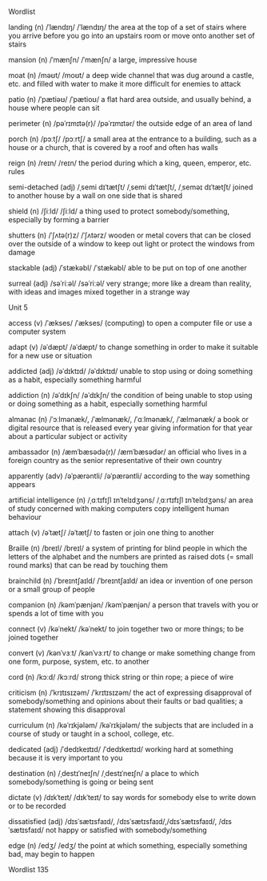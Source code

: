 Wordlist

landing (n) /ˈlændɪŋ/ /ˈlændɪŋ/ the area at the top of a set of stairs where you arrive before you go into an upstairs room or move onto another set of stairs

mansion (n) /ˈmænʃn/ /ˈmænʃn/ a large, impressive house

moat (n) /məʊt/ /moʊt/ a deep wide channel that was dug around a castle, etc. and filled with water to make it more difficult for enemies to attack

patio (n) /ˈpætiəʊ/ /ˈpætioʊ/ a flat hard area outside, and usually behind, a house where people can sit

perimeter (n) /pəˈrɪmɪtə(r)/ /pəˈrɪmɪtər/ the outside edge of an area of land

porch (n) /pɔːtʃ/ /pɔːrtʃ/ a small area at the entrance to a building, such as a house or a church, that is covered by a roof and often has walls

reign (n) /reɪn/ /reɪn/ the period during which a king, queen, emperor, etc. rules

semi-detached (adj) /ˌsemi dɪˈtætʃt/ /ˌsemi dɪˈtætʃt/, /ˌseməɪ dɪˈtætʃt/ joined to another house by a wall on one side that is shared

shield (n) /ʃiːld/ /ʃiːld/ a thing used to protect somebody/something, especially by forming a barrier

shutters (n) /ˈʃʌtə(r)z/ /ˈʃʌtərz/ wooden or metal covers that can be closed over the outside of a window to keep out light or protect the windows from damage

stackable (adj) /ˈstækəbl/ /ˈstækəbl/ able to be put on top of one another

surreal (adj) /səˈriːəl/ /səˈriːəl/ very strange; more like a dream than reality, with ideas and images mixed together in a strange way

Unit 5

access (v) /ˈækses/ /ˈækses/ (computing) to open a computer file or use a computer system

adapt (v) /əˈdæpt/ /əˈdæpt/ to change something in order to make it suitable for a new use or situation

addicted (adj) /əˈdɪktɪd/ /əˈdɪktɪd/ unable to stop using or doing something as a habit, especially something harmful

addiction (n) /əˈdɪkʃn/ /əˈdɪkʃn/ the condition of being unable to stop using or doing something as a habit, especially something harmful

almanac (n) /ˈɔːlmənæk/, /ˈælmənæk/, /ˈɑːlmənæk/, /ˈælmənæk/ a book or digital resource that is released every year giving information for that year about a particular subject or activity

ambassador (n) /æmˈbæsədə(r)/ /æmˈbæsədər/ an official who lives in a foreign country as the senior representative of their own country

apparently (adv) /əˈpærəntli/ /əˈpærəntli/ according to the way something appears

artificial intelligence (n) /ˌɑːtɪfɪʃl ɪnˈtelɪdʒəns/ /ˌɑːrtɪfɪʃl ɪnˈtelɪdʒəns/ an area of study concerned with making computers copy intelligent human behaviour

attach (v) /əˈtætʃ/ /əˈtætʃ/ to fasten or join one thing to another

Braille (n) /breɪl/ /breɪl/ a system of printing for blind people in which the letters of the alphabet and the numbers are printed as raised dots (= small round marks) that can be read by touching them

brainchild (n) /ˈbreɪntʃaɪld/ /ˈbreɪntʃaɪld/ an idea or invention of one person or a small group of people

companion (n) /kəmˈpænjən/ /kəmˈpænjən/ a person that travels with you or spends a lot of time with you

connect (v) /kəˈnekt/ /kəˈnekt/ to join together two or more things; to be joined together

convert (v) /kənˈvɜːt/ /kənˈvɜːrt/ to change or make something change from one form, purpose, system, etc. to another

cord (n) /kɔːd/ /kɔːrd/ strong thick string or thin rope; a piece of wire

criticism (n) /ˈkrɪtɪsɪzəm/ /ˈkrɪtɪsɪzəm/ the act of expressing disapproval of somebody/something and opinions about their faults or bad qualities; a statement showing this disapproval

curriculum (n) /kəˈrɪkjələm/ /kəˈrɪkjələm/ the subjects that are included in a course of study or taught in a school, college, etc.

dedicated (adj) /ˈdedɪkeɪtɪd/ /ˈdedɪkeɪtɪd/ working hard at something because it is very important to you

destination (n) /ˌdestɪˈneɪʃn/ /ˌdestɪˈneɪʃn/ a place to which somebody/something is going or being sent

dictate (v) /dɪkˈteɪt/ /dɪkˈteɪt/ to say words for somebody else to write down or to be recorded

dissatisfied (adj) /dɪsˈsætɪsfaɪd/, /dɪsˈsætɪsfaɪd/,/dɪsˈsætɪsfaɪd/, /dɪsˈsætɪsfaɪd/ not happy or satisfied with somebody/something

edge (n) /edʒ/ /edʒ/ the point at which something, especially something bad, may begin to happen

Wordlist 135